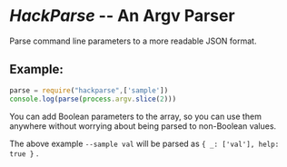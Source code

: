 # ***HackParse*** -- An Argv Parser

Parse command line parameters to a more readable JSON format.

## Example:
```js
parse = require("hackparse",['sample'])
console.log(parse(process.argv.slice(2)))
```
You can add Boolean parameters to the array, so you can use them anywhere without worrying about being parsed to non-Boolean values.

The above example `--sample val` will be parsed as `{ _: ['val'], help: true }` .